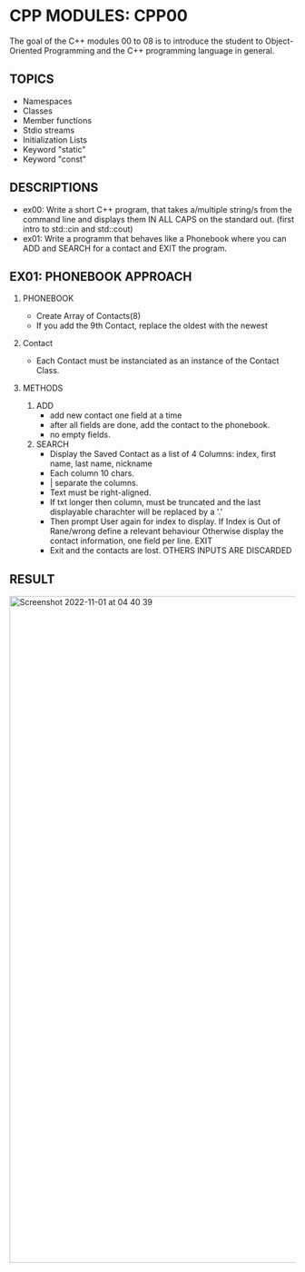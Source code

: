 # CPP MODULES: CPP00
The goal of the C++ modules 00 to 08 is to introduce the student to Object-Oriented Programming and the C++ programming language in general. 

## TOPICS
- Namespaces
- Classes
- Member functions
- Stdio streams
- Initialization Lists
- Keyword "static"
- Keyword "const"


## DESCRIPTIONS
- ex00: Write a short C++ program, that takes a/multiple string/s from the command line and displays them IN ALL CAPS on the standard out.
       (first intro to std::cin and std::cout)
- ex01: Write a programm that behaves like a Phonebook where you can  ADD and SEARCH for a contact and EXIT the program.


## EX01: PHONEBOOK APPROACH
 
1) PHONEBOOK
    - Create Array of Contacts(8)
    - If you add the 9th Contact, replace the oldest with the newest

2) Contact
    - Each Contact must be instanciated as an instance of the Contact Class.

3) METHODS
    1) ADD
        - add new contact one field at a time
        - after all fields are done, add the contact to the phonebook.
        - no empty fields.
    2) SEARCH
        - Display the Saved Contact as a list of 4 Columns: index, first name, last name, nickname
        - Each column 10 chars.
        - | separate the columns.
        - Text must be right-aligned.
        - If txt longer then column, must be truncated and the last displayable charachter will be replaced by a '.'
        - Then prompt User again for index to display. If Index is Out of Rane/wrong define a relevant behaviour
            Otherwise display the contact information, one field per line.
    EXIT
        - Exit and the contacts are lost.
    OTHERS INPUTS ARE DISCARDED
         


## RESULT 

<img width="1174" alt="Screenshot 2022-11-01 at 04 40 39" src="https://user-images.githubusercontent.com/85942176/199155353-83a44bb7-06a0-4704-b556-1ffed04a82ee.png">





